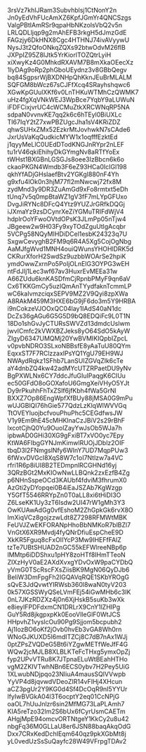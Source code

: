 3rsVz7khIJRam3Subvhblsj1CtNonY2n
Jn0yEdVhFUcAmXZ6KpfJGmYr4QNCSzgs
ValgPBtIAmRSr9qpaHbNKzoIsVbQ2v5n
LRLQDLljqp9g2mAhEFB3rkgH5dJmzGdE
FAGzjy6DkHNX8Cgc4HTHNJ74ivAVyywU
NysJ3t2QfoONkqZQXs92btwOdvM26flB
JXPpIZ95Z8IJtk5YrKiorlTOZQtrLyiH
xiXwyKz4G0MhkdRXAVM7B8mXkaOEecXz
1IyDAg9oRp2phGboUEydnz3v8GBbQegv
bq84SgpsrWjBXDNHpQhKknJEuBrMLALM
SQFGM8bWcz67sCJFfXcq4SRayhshqwc6
XGwKpGUulXKf6v0LnTHKuWTMhCzQWMK7
uHz4fgXqVNkWEJ3WpBce7YqbY9aLUWuN
iFDFCixjvrUC4cWCMuZtkXRCWNqRP5NA
sdpaN0vvnvKE7qq2k6c6hTEyl0BiUXLc
TI67IqY2tZ7xwPBZUgcJha1sV4KRiZDZ
qhwSUHxZMx52EzkrMtJovhwkN7sCAde6
JxrUsVaKqQudkicMYW1x1oqfffEzktEd
j1qyyMeLlC0UEdDTodKNGJnRYpr2nLEF
tu1rV46qkiEhihyDkGYmgNv8aRTfYoEx
tWHst1BXGBnLGSGJs8oee3IzBbcn6k6o
ckaoPKGN4Wmdb3F6eZ93HCa0IcIGl198
qkhYfADjGHslaefBtv2YGKgI880nF4Yh
g9xfu4lOk0n3hjM77fl2mNwcwj72fx8M
zydMnd3y9DR3ZuAmGd9xFo8rmtxt5eDh
tUnq7v5q0mpBtaWZ1gV3fF7mLYpGFUxo
DvgJiRYNc8DFcQ4Ytz9YUZJrGRfkDQGj
iJXmaYz9zsDCynrXeZiYGMuTRIFdWjV4
hdplrOoYFwoOVtdOPsK3JLmPp05nTjw4
JBgeew2w9H03Fy9xyTOdZguUtlgAcqbr
5VCPg58NQyMIHDiDCel1esbK24323q7U
SxgwCevyghB2FM9q6R4A5Xg5CojOgNbg
AaMJfgWvd1MNH4ouiQWunsYHOHlDRK5d
CKRurXforH2SwdSz9uzbbWOArSe2hpiK
ymdOwwZxrnPo5PoIjOLnElG3OYPG3wEH
ntFdJIj1Lec3wf67av3HuxrEvMEEa31w
A66ZUdu6knKASDfmCjRpnbPMyF9qn6aV
Cx6TKKGmCy5uzIQmAnTYydfaknTcmmLP
wC6kaIvmzciqxSEPV9MZ2V9Qyi8zpXWa
A8RAkM459M3HXE6bG9jF6do3m5Y9HRBA
i9nCokzeVJOOxQC04lay1IAdS40aN1dc
DcZs36gAGu6G5G5D9bQ8EDQiFc9L0T1N
18Do1shGvJyCTURsSWVZd13dmdcUslwm
jwvlCmfc2kVWXBZJeks8yO64SdO5kAyW
ZIgyD6347UMQMj20YwBVMIKIQpbIZpcL
v0pvbNDRO3SLxoNBBsfE8yAaTuU80QYm
EqxxST7F7RClzzaxIPsYQ1YgU79EH9WJ
NWAydRqkz1SFhb7LanSUIZGVqZIk6cTe
aY4dnbZQ4kw42adMYcUTZRPaetDU9yNv
BgPXWLNx6CY7ddcJfuGIuIPaqgK6CIUu
ec50GFdO8oGOXafoU6GmgXeiVHyO5YJt
Dy9rPkuhhFhTxZSlf6jfKbh4fWa5GrNl
BXXZ7Op86EngWpfXfBUy88jMSA0G9mPu
wUJGBlQI76hGie577QdzLzKlqWlWVVGq
TtOVEYluojbcfvouPhuPhc5CEGdfwsJW
V1y9Em9hE45cMHKlnaCzJBiV2s29rBhF
lxcotCjhQ0Yu9OuolZayYwJsOb5WJa7h
ipbwAD0GHi30XG9gFxiBT7xVO0yc7Epy
KtWA6FIbgGYNJmKimwlRUOjJDblz2OIF
tbqD3l2FNmgslNfy6WInY7UD7MqpPUw3
6fWxvDVGcI8XqS8W7c1oI7Ntlzw7a4VC
rfri1R6p8iUI8B2TEDmpnlRCGHNd16yj
3QRzBGt2MxKIOwNwLLBQnk2zxEzfB4Zg
p6NHnSspeOCd3KAUbf4fdviM3fhrumX0
AzGti2yDYopqei0B4iEaJSZAb7KgWzgp
Y5GfT5546RRYpZn0T0aLL8xi6tHiDI3O
Z6LseKK1Uy3zT6Isdw2UI47rW1gMh3Y3
OwKUAwAdGg0vfEshoM2ZhGpkGk6rvX8O
ImXiqVCz8gojzzwLdt8Z7298RFMWtMBK
FeUVJZwEKFORANpHhoBbNMKoR7blBZl7
VnGtX6XR9Mvdj4fyQNrDfiuEspCheE9D
XkKR5Fguq8cFxOIIYcP3Mw9IHEFfFAlZ
tzTe7UBtSHUAD2nGC55kEFWlreeNBp6p
lMMtp6iDDShxu1pHY8zoHTf8IHmTTeoN
ZIXzHyV0aE2AXdXvxgYDvOxW9paCYDbQ
yVmG0TScRscFXsZiisBK9MgN06QyDJb6
BeliW3DmFpgFh2IGQAVqRQE1SKbYROgG
sQvE3JdQvwtYIRWsb360l8waN0tyV203
0k57XGSSWyQSeLVmFEj54iGwMHb6c3IK
0nL7JKzRDZXz4j0n6XjHskB5suKb3wXk
e8ieyIFPDFdxmCN1DRLrX9CnY1lZHIPg
GuY5Rd8jkgpxpKk0EooVIleGlF0WtJCS
HHpvhZ1vyslcOu90Pg9Sjjom5bcpubh2
Aj1IozBO6oKf2jOvb0hvEb3vGA8Wh0rn
WNoGJKUXD5I6mdITZCj8C7dB7nAx1WJj
0ptZPsZVQDeG5Bt6iYZgwMETfWeJfF4G
WQw2jcMJLB8XLBLKTeFcTHxg5ymxOpZj
fyp2UPvVTRu8K7JTpnaELuWtBEahHTHo
vgM2ZKIVTwhNBn6ECS0ybv7H2Pey5UiG
1XLwubNDjpqo23NliuA4mausSQlVVwpb
YyVP4d8jqvwdVDeoZIR14vFIHj4XHcun
aCZ3pgUr2Y9KG0d4Sf4DcOqR9nI5YYUr
lfyIwBVGkA04l3T6ocptY2eq01CcNPjG
oaOL7hUuJnlzr6sin2MfMG73LaPLAmh7
KIA5reTzo32lm2S6bUx6fCyrUsmCAETm
AHgjMpE94omcvORTNtgeY1KkCy2u8u42
nbgFq36M0GLLaU8er6JSN88baqAkqOdG
Dxx7CRxKedDchIEqm640qz9pkXGbMt8j
yL0vedUzSsSuQayfc28W49VFrpgTDAv2
